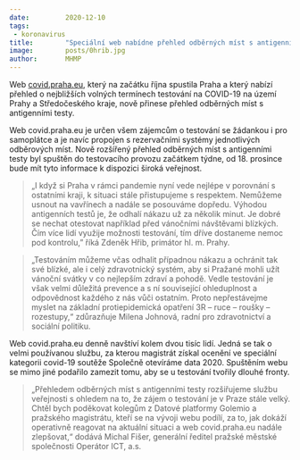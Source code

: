 ```yaml
---
date:         2020-12-10
tags:         
 - koronavirus
title:        "Speciální web nabídne přehled odběrných míst s antigenními testy v Praze"
image: 	      posts/0hrib.jpg
author:       MHMP
---
```

 
Web [covid.praha.eu](https://covid.praha.eu/), který na začátku října spustila Praha a který nabízí přehled o nejbližších volných termínech testování na COVID-19 na území Prahy a Středočeského kraje, nově přinese přehled odběrných míst s antigenními testy.

Web covid.praha.eu je určen všem zájemcům o testování se žádankou i pro samoplátce a je navíc propojen s rezervačními systémy jednotlivých odběrových míst. Nově rozšířený přehled odběrných míst s antigenními testy byl spuštěn do testovacího provozu začátkem týdne, od 18. prosince bude mít tyto informace k dispozici široká veřejnost.

> „I když si Praha v rámci pandemie nyní vede nejlépe v porovnání s ostatními kraji, k situaci stále přistupujeme s respektem. Nemůžeme usnout na vavřínech a nadále se posouváme dopředu. Výhodou antigenních testů je, že odhalí nákazu už za několik minut. Je dobré se nechat otestovat například před vánočními návštěvami blízkých. Čím více lidí využije možnosti testování, tím dříve dostaneme nemoc pod kontrolu,” říká Zdeněk Hřib, primátor hl. m. Prahy.

> „Testováním můžeme včas odhalit případnou nákazu a ochránit tak své blízké, ale i celý zdravotnický systém, aby si Pražané mohli užít vánoční svátky v co nejlepším zdraví a pohodě. Vedle testování je však velmi důležitá prevence a s ní související ohleduplnost a odpovědnost každého z nás vůči ostatním. Proto nepřestávejme myslet na základní protiepidemická opatření 3R – ruce – roušky – rozestupy,“ zdůrazňuje Milena Johnová, radní pro zdravotnictví a sociální politiku.

Web covid.praha.eu denně navštíví kolem dvou tisíc lidí. Jedná se tak o velmi používanou službu, za kterou magistrát získal ocenění ve speciální kategorii covid-19 soutěže Společně otevíráme data 2020. Spuštěním webu se mimo jiné podařilo zamezit tomu, aby se u testování tvořily dlouhé fronty.

> „Přehledem odběrných míst s antigenními testy rozšiřujeme službu veřejnosti s ohledem na to, že zájem o testování je v Praze stále velký. Chtěl bych poděkovat kolegům z Datové platformy Golemio a pražského magistrátu, kteří se na vývoji webu podílí, za to, jak dokáží operativně reagovat na aktuální situaci a web covid.praha.eu nadále zlepšovat,“ dodává Michal Fišer, generální ředitel pražské městské společnosti Operátor ICT, a.s.
